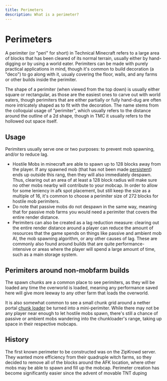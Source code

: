 ```yaml
---
title: Perimeters
description: What is a perimeter?
---
```


# Perimeters
A perimiter (or "peri" for short) in Technical Minecraft refers to a large area of blocks that has been cleared of its normal terrain, usually either by hand-digging or by using a world eater. Perimiters can be made with purely practical applications in mind, though it's common to build decoration (a "deco") to go along with it, usualy covering the floor, walls, and any farms or other builds inside the perimiter.

The shape of a perimiter (when viewed from the top down) is usually either square or rectangular, as those are the easiest ones to carve out with world eaters, though perimiters that are either partially or fully hand-dug are often more intricately shaped as to fit with the decoration. The name stems from the colloquial usage of "perimiter", which usually refers to the distance around the outline of a 2d shape, though in TMC it usually refers to the hollowed out space itself.

## Usage
Perimiters usually serve one or two purposes: to prevent mob spawning, and/or to reduce lag.

- Hostile Mobs in minecraft are able to spawn up to 128 blocks away from the player. If any spawned mob (that has not been made [persistent](https://minecraft.fandom.com/wiki/Spawn#Java_Edition_2:~:text=Mobs%20are%20persistent%2C%20meaning%20they%20do%20not%20despawn%20and%20do%20not%20count%20toward%20the%20mob%20cap%2C%20when%20they%3A)) ends up outside this rang, then they will also immediately despawn. Thus, clearing out an area of at least a 128 block radius will make sure no other mobs nearby will contribute to your mobcap. In order to allow for some leniency in afk spot placement, but still keep the size as a multiple of 16, it's common to choose a perimiter size of 272 blocks for hostile mob perimiters.
 - Do note that passive mobs do not despawn in the same way, meaning that for passive mob farms you would need a perimiter that covers the entire render distance.
- Perimiters can also be created as a lag reduction measure: clearing out the entire render distance around a player can reduce the amount of resources that the game spends on things like passive and ambient mob AI, the mob spawning algorithm, or any other causes of lag. These are commonly also found around builds that are quite performance-intensive or areas where the player will spend a large amount of time, such as a main storage system.

## Perimiters around non-mobfarm builds
The spawn chunks are a common place to see perimiters, as they will be loaded any time the overworld is loaded, meaning any performance saved here will give more leeway to any other farm that loads the overworld.

It is also somewhat common to see a small chunk grid around a nether portal [chunk loader](/pages/GameMechanics/ChunkLoading/) be turned into a mini-perimiter. While there may not be any player near enough to let hostile mobs spawn, there's still a chance of passive or ambient mobs wandering into the chunkloader's range, taking up space in their respective mobcaps.

## History
The first known perimeter to be constructed was on the ZipKrowd server. They wanted more efficiency from their quadruple witch farms, so they decided to remove all of the blocks around the AFK location, where other mobs may be able to spawn and fill up the mobcap. Perimeter creation has become significantly easier since the advent of movable TNT duping

